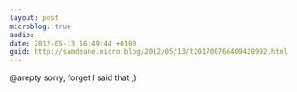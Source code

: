 ```yaml
---
layout: post
microblog: true
audio: 
date: 2012-05-13 16:49:44 +0100
guid: http://samdeane.micro.blog/2012/05/13/t201700766409428992.html
---
```

@arepty sorry, forget I said that ;)
